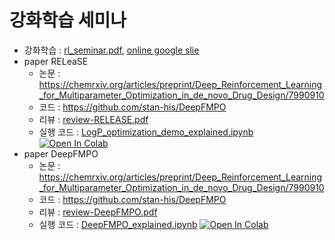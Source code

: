 # 강화학습 세미나

- 강화학습 : [rl_seminar.pdf](rl_seminar.pdf), [online google slie](https://docs.google.com/presentation/d/1AaXvWcXePuOCWC7HZdrBPDGaE4Tt3FmS_xv86tlRGn8/edit?usp=sharing)
- paper RELeaSE
    - 논문 : https://chemrxiv.org/articles/preprint/Deep_Reinforcement_Learning_for_Multiparameter_Optimization_in_de_novo_Drug_Design/7990910
    - 코드 : https://github.com/stan-his/DeepFMPO
    - 리뷰 : [review-RELEASE.pdf](review-RELEASE.pdf)
    - 실행 코드 : [LogP_optimization_demo_explained.ipynb](LogP_optimization_demo_explained.ipynb) [![Open In Colab](https://colab.research.google.com/assets/colab-badge.svg)](https://colab.research.google.com/github/dhrim/RL_for_drug_design_2020/blob/master/LogP_optimization_demo_explained.ipynb)
- paper DeepFMPO
    - 논문 : https://chemrxiv.org/articles/preprint/Deep_Reinforcement_Learning_for_Multiparameter_Optimization_in_de_novo_Drug_Design/7990910
    - 코드 : https://github.com/stan-his/DeepFMPO
    - 리뷰 : [review-DeepFMPO.pdf](review-DeepFMPO.pdf)
    - 실행 코드 : [DeepFMPO_explained.ipynb](DeepFMPO_explained.ipynb) [![Open In Colab](https://colab.research.google.com/assets/colab-badge.svg)](https://colab.research.google.com/github/dhrim/RL_for_drug_design_2020/blob/master/DeepFMPO_explained.ipynb)